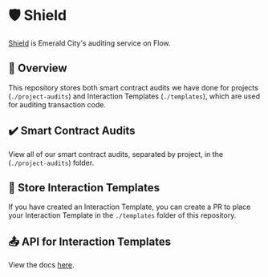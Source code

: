 # 🛡️ Shield

<a href="https://docs.ecdao.org/auditing/shield">Shield</a> is Emerald City's auditing service on Flow.

## 📖 Overview

This repository stores both smart contract audits we have done for projects (`./project-audits`) and Interaction Templates (`./templates`), which are used for auditing transaction code.

## ✔️ Smart Contract Audits

View all of our smart contract audits, separated by project, in the (`./project-audits`) folder.

## 💾 Store Interaction Templates

If you have created an Interaction Template, you can create a PR to place your Interaction Template in the `./templates` folder of this repository.

## 📤 API for Interaction Templates

View the docs <a href="https://docs.ecdao.org/auditing/shield/transaction-auditing#shields-api">here</a>.